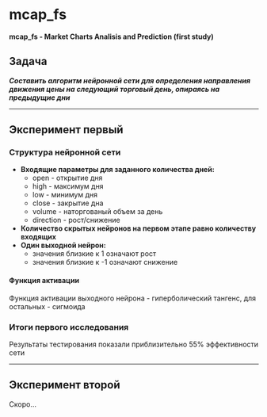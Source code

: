 # mcap_fs #
**mcap_fs - Market Charts Analisis and Prediction (first study)**

## Задача ##
***Составить алгоритм нейронной сети для определения направления движения цены на следующий торговый день, опираясь на предыдущие дни***

---

## Эксперимент первый ##

### Структура нейронной сети ###

* **Входящие параметры для заданного количества дней:**
	* open - открытие дня
	* high - максимум дня
	* low - минимум дня
	* close - закрытие дна
	* volume - наторгованый объем за день
	* direction - рост/снижение
* **Количество скрытых нейронов на первом этапе равно количеству входящих**
* **Один выходной нейрон:**
	* значения близкие к 1 означают рост
	* значения близкие к -1 означают снижение

#### Функция активации ####
Функция активации выходного нейрона - гиперболический тангенс, для остальных - сигмоида

### Итоги первого исследования ###
Результаты тестирования показали приблизительно 55% эффективности сети

---

## Эксперимент второй ##
Скоро...